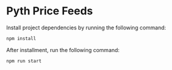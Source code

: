 # Pyth Price Feeds

Install project dependencies by running the following command:
```bash
npm install
```

After installment, run the following command:
```bash
npm run start
```
